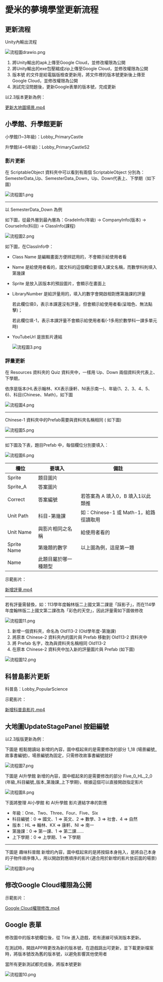 # 愛米的夢境學堂更新流程

## 更新流程

Unity內輸出流程

![流程圖drawio.png](%E6%B5%81%E7%A8%8B%E5%9C%96drawio.png)

1. 將Unity輸出的apk上傳至Google Cloud，並修改權限為公開
2. 將Unity輸出的exe包壓縮成zip上傳至Google Cloud，並修改權限為公開
3. 版本號 的文件是給電腦版檢查更新用，將文件裡的版本號更新後上傳至Google Cloud，並修改權限為公開
4. 測試完沒問題後，更新Google表單的版本號，完成更新

以2.3版本更新為例：

[更新大地圖場景.mp4](https://storage.googleapis.com/aifunupdata/TEST/%E6%9B%B4%E6%96%B0%E6%B5%81%E7%A8%8B%E7%A4%BA%E7%AF%84%E5%BD%B1%E7%89%87/%E6%9B%B4%E6%96%B0%E5%A4%A7%E5%9C%B0%E5%9C%96%E5%A0%B4%E6%99%AF.mp4)

## 小學館、升學館更新

小學館(1~3年級)：Lobby_PrimaryCastle

升學館(4~6年級)：Lobby_PrimaryCastleS2

### 影片更新

在 ScriptableObject 資料夾中可以看到有兩個 ScriptableObject 分別為：SemesterData_Up、SemesterData_Down，Up、Down代表上、下學期（如下圖）

![流程圖1.png](%E6%B5%81%E7%A8%8B%E5%9C%961.png)

---

以 SemesterData_Down 為例

如下圖，從最外層到最內層為：GradeInfo(年級) → CompanyInfo(版本) → CourseInfo(科目) → ClassInfo(課程)

![流程圖2.png](%E6%B5%81%E7%A8%8B%E5%9C%962.png)

如下圖，在ClassInfo中：

- Class Name 是編輯畫面方便辨認用的，不會顯示給使用者看
- Name 是給使用者看的，國文科的這個欄位要填入課文名稱，而數學科則填入第幾課
- Sprite 是放入該版本的預設圖片，會顯示在畫面上
- LibraryNumber 是給評量用的，填入的數字會開啟相對應第幾課的評量
    
    若此欄位填0，表示本課還沒有評量，但會顯示給使用者看(呈暗色、無法點擊)；
    
    若此欄位填-1，表示本課評量不會顯示給使用者看(-1多用於數學科一課多單元時)
    
- YouTubeUrl 是放影片連結
    
    ![流程圖3.png](%E6%B5%81%E7%A8%8B%E5%9C%963.png)
    

### 評量更新

在 Resources 資料夾的 Quiz 資料夾中，一樣用 Up、Down 兩個資料夾代表上、下學期，

依序是版本(HL表示翰林、KX表示康軒、NI表示南一)、年級(1、2、3、4、5、6)、科目(Chinese、Math)，如下圖

![流程圖4.png](%E6%B5%81%E7%A8%8B%E5%9C%964.png)

---

Chinese-1 資料夾中的Prefab需要與資料夾名稱相同 ( 如下圖)

![流程圖5.png](%E6%B5%81%E7%A8%8B%E5%9C%965.png)

---

如下圖及下表，題目Prefab 中，每個欄位分別要填入：

![流程圖6.png](%E6%B5%81%E7%A8%8B%E5%9C%966.png)

| 欄位 | 要填入 | 備註 |
| --- | --- | --- |
| Sprite  | 題目圖片 |  |
| Sprite_A  | 答案圖片 |  |
| Correct  | 答案編號 | 若答案為 A 填入0，B 填入1以此類推 |
| Unit Path | 科目-第幾課 | 如：Chinese-1 或 Math-1，給路徑讀取用 |
| Unit Name | 與影片相同之名稱 | 給使用者看的 |
| Sprite Name | 第幾題的數字 | 以上圖為例，這是第一題 |
| Name | 此題目屬於哪一種題型 |  |

示範影片：

[新增評量.mp4](https://storage.googleapis.com/aifunupdata/TEST/%E6%9B%B4%E6%96%B0%E6%B5%81%E7%A8%8B%E7%A4%BA%E7%AF%84%E5%BD%B1%E7%89%87/%E6%96%B0%E5%A2%9E%E8%A9%95%E9%87%8F.mp4)

---

若有評量需替換，如：113學年度翰林版二上國文第二課是「踩影子」，而在114學年度翰林版二上國文第二課改為「彩色的天空」，因此評量需如下圖做修改

![流程圖11.png](%E6%B5%81%E7%A8%8B%E5%9C%9611.png)

1. 新增一個資料夾，命名為 Old113-2 (Old學年度-第幾課)
2. 將原本 Chinese-2 資料夾內的圖片與 Prefab 移動到 Old113-2 資料夾中
3. 將 Prefab 名字，改為與資料夾名稱相同 Old113-2
4. 在原本 Chinese-2 資料夾中加入新的評量圖片與 Prefab (如下圖)

![流程圖12.png](%E6%B5%81%E7%A8%8B%E5%9C%9612.png)

## 科普島影片更新

科普島：Lobby_PopularScience

示範影片：

[新增科普島影片.mp4](https://storage.googleapis.com/aifunupdata/TEST/%E6%9B%B4%E6%96%B0%E6%B5%81%E7%A8%8B%E7%A4%BA%E7%AF%84%E5%BD%B1%E7%89%87/%E6%96%B0%E5%A2%9E%E7%A7%91%E6%99%AE%E5%B3%B6%E5%BD%B1%E7%89%87.mp4)

## 大地圖UpdateStagePanel 按鈕編號

以2.3版版更新為例：

下圖是 輕鬆閱讀站 新增的內容，圖中框起來的是需要修改的部分 1_18 (場景編號_故事書編號)，場景編號為固定，只需修改故事書編號就好

![流程圖7.png](%E6%B5%81%E7%A8%8B%E5%9C%967.png)

下圖是 AI升學館 新增的內容，圖中框起來的是需要修改的部分 Five_0_HL_2_0 (年級_科目編號_版本_第幾課_上下學期)，根據這個可以直接開啟指定影片

![流程圖8.png](%E6%B5%81%E7%A8%8B%E5%9C%968.png)

下面將整理 AI小學館 和 AI升學館 影片連結字串的對應

- 年級：One、Two、Three、Four、Five、Six
- 科目編號：0 ⇒ 國文、1 ⇒ 英文、2 ⇒ 數學、3 ⇒ 社會、4 ⇒ 自然
- 版本：HL ⇒ 翰林、KX ⇒ 康軒、NI ⇒ 南一
- 第幾課：0 ⇒ 第一課、1 ⇒ 第二課……
- 上下學期：0 ⇒ 上學期、1 ⇒ 下學期

---

下圖是 趣味科普館 新增的內容，圖中框起來的是將按鈕本身拖入，是將自己本身的子物件順序傳入，用以開啟對應順序的影片(適合用於新增的影片放前面的場景)

![流程圖9.png](%E6%B5%81%E7%A8%8B%E5%9C%969.png)

## 修改Google Cloud權限為公開

示範影片：

[Google Cloud權限修改.mp4](https://storage.googleapis.com/aifunupdata/TEST/%E6%9B%B4%E6%96%B0%E6%B5%81%E7%A8%8B%E7%A4%BA%E7%AF%84%E5%BD%B1%E7%89%87/Google_Cloud%E6%AC%8A%E9%99%90%E4%BF%AE%E6%94%B9.mp4)

## Google 表單

修改圖中的版本號欄位後，從 Title 進入遊戲，若有連線可偵測版本更新。

在測試時，開啟APP時更改為新的版本號，在遊戲跳出可更新，並下載更新檔案時，將版本號改為舊的版本號，以避免影響其他使用者

當所有更新測試都完成後，將版本號更新

![流程圖10.png](%E6%B5%81%E7%A8%8B%E5%9C%9610.png)